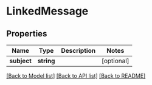 # LinkedMessage

## Properties
Name | Type | Description | Notes
------------ | ------------- | ------------- | -------------
**subject** | **string** |  | [optional] 

[[Back to Model list]](../README.md#documentation-for-models) [[Back to API list]](../README.md#documentation-for-api-endpoints) [[Back to README]](../README.md)


